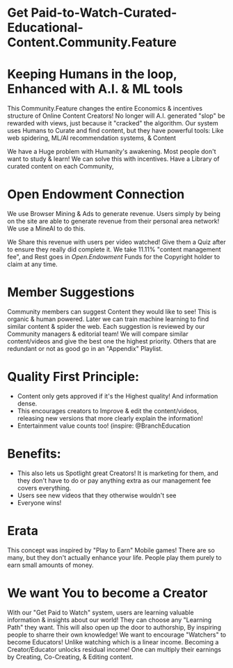 # Get Paid-to-Watch-Curated-Educational-Content.Community.Feature

# Keeping Humans in the loop, Enhanced with A.I. & ML tools
This Community.Feature changes the entire Economics & incentives structure of Online Content Creators! No longer will A.I. generated "slop" be rewarded with views, just because it "cracked" the algorithm. Our system uses Humans to Curate and find content, but they have powerful tools: Like web spidering, ML/AI recommendation systems, & Content

We have a Huge problem with Humanity's awakening. Most people don't want to study &amp; learn! We can solve this with incentives. Have a Library of curated content on each Community, 

# Open Endowment Connection
We use Browser Mining &amp; Ads to generate revenue. Users simply by being on the site are able to generate revenue from their personal area network! We use a MineAI to do this.

We Share this revenue with users per video watched! Give them a Quiz after to ensure they really did complete it.
 We take 11.11% "content management fee", and Rest goes in *Open.Endowment* Funds for the Copyright holder to claim at any time.

# Member Suggestions
Community members can suggest Content they would like to see! This is organic & human powered. Later we can train machine learning to find similar content & spider the web.
Each suggestion is reviewed by our Community managers & editorial team! We will compare similar content/videos and give the best one the highest priority. Others that are redundant or not as good go in an "Appendix" Playlist.

# Quality First Principle:
- Content only gets approved if it's the Highest quality! And information dense.
- This encourages creators to Improve & edit the content/videos, releasing new versions that more clearly explain the information!
- Entertainment value counts too! (inspire: @BranchEducation

# Benefits:
- This also lets us Spotlight great Creators! It is marketing for them, and they don't have to do or pay anything extra as our management fee covers everything.
- Users see new videos that they otherwise wouldn't see
- Everyone wins!

# Erata
This concept was inspired by "Play to Earn" Mobile games! There are so many, but they don't actually enhance your life. People play them purely to earn small amounts of money.

# We want You to become a Creator
With our "Get Paid to Watch" system, users are learning valuable information & insights about our world! They can choose any "Learning Path" they want. This will also open up the door to authorship, By inspiring people to sharre their own knowledge! We want to encourage "Watchers" to become Educators! Unlike watching which is a linear income. Becoming a Creator/Educator unlocks residual income! One can multiply their earnings by Creating, Co-Creating, & Editing content.
